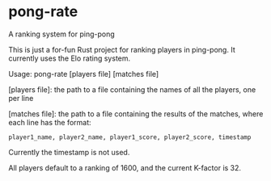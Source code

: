 # pong-rate
A ranking system for ping-pong

This is just a for-fun Rust project for ranking players in ping-pong. It currently uses the Elo rating system.

Usage: pong-rate [players file] [matches file]

[players file]: the path to a file containing the names of all the players, one per line

[matches file]: the path to a file containing the results of the matches, where each line has the format:

`player1_name, player2_name, player1_score, player2_score, timestamp`

Currently the timestamp is not used.

All players default to a ranking of 1600, and the current K-factor is 32.
